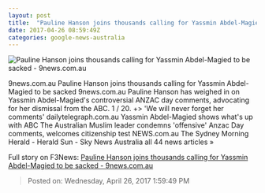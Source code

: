 ```yaml
---
layout: post
title:  "Pauline Hanson joins thousands calling for Yassmin Abdel-Magied to be sacked - 9news.com.au"
date: 2017-04-26 08:59:49Z
categories: google-news-australia
---
```


![Pauline Hanson joins thousands calling for Yassmin Abdel-Magied to be sacked - 9news.com.au](http://9network-vod-progressive.akamaized.net/media2/664969388001/2017/04/664969388001_5411554668001_5411550656001-vs.jpg)

9news.com.au Pauline Hanson joins thousands calling for Yassmin Abdel-Magied to be sacked 9news.com.au Pauline Hanson has weighed in on Yassmin Abdel-Magied's controversial ANZAC day comments, advocating for her dismissal from the ABC. 1 / 20. +> 'We will never forget her comments' dailytelegraph.com.au Yassmin Abdel-Magied shows what's up with ABC The Australian Muslim leader condemns 'offensive' Anzac Day comments, welcomes citizenship test NEWS.com.au The Sydney Morning Herald - Herald Sun - Sky News Australia all 44 news articles »


Full story on F3News: [Pauline Hanson joins thousands calling for Yassmin Abdel-Magied to be sacked - 9news.com.au](http://www.f3nws.com/n/Yk4yTF)

> Posted on: Wednesday, April 26, 2017 1:59:49 PM
